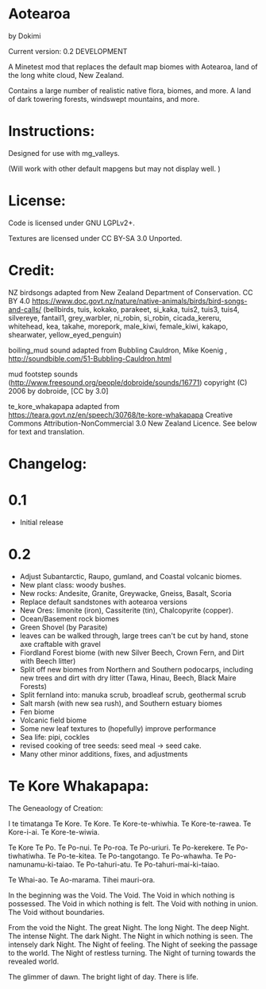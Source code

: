 # Aotearoa
by Dokimi

Current version: 0.2 DEVELOPMENT


A Minetest mod that replaces the default map biomes with Aotearoa, land of the long white cloud, New Zealand.

Contains a large number of realistic native flora, biomes, and more. A land of dark towering forests, windswept mountains, and more.


# Instructions:
Designed for use with mg_valleys.

(Will work with other default mapgens but may not display well. )


# License:

Code is licensed under GNU LGPLv2+.

Textures are licensed under CC BY-SA 3.0 Unported.

# Credit:
NZ birdsongs adapted from New Zealand Department of Conservation. CC BY 4.0
https://www.doc.govt.nz/nature/native-animals/birds/bird-songs-and-calls/
(bellbirds, tuis, kokako, parakeet, si_kaka, tuis2, tuis3, tuis4, silvereye, fantail1, grey_warbler, ni_robin, si_robin, cicada_kereru, whitehead, kea, takahe, morepork, male_kiwi, female_kiwi, kakapo, shearwater, yellow_eyed_penguin)

boiling_mud sound adapted from Bubbling Cauldron, Mike Koenig , http://soundbible.com/51-Bubbling-Cauldron.html

mud footstep sounds (http://www.freesound.org/people/dobroide/sounds/16771) copyright (C) 2006 by dobroide, [CC by 3.0]

te_kore_whakapapa adapted from https://teara.govt.nz/en/speech/30768/te-kore-whakapapa  Creative Commons Attribution-NonCommercial 3.0 New Zealand Licence. See below for text and translation.

# Changelog:

# 0.1
- Initial release

# 0.2
- Adjust Subantarctic, Raupo, gumland, and Coastal volcanic biomes.
- New plant class: woody bushes.
- New rocks: Andesite, Granite, Greywacke, Gneiss, Basalt, Scoria
- Replace default sandstones with aotearoa versions
- New Ores: limonite (iron), Cassiterite (tin), Chalcopyrite (copper).
- Ocean/Basement rock biomes
- Green Shovel (by Parasite)
- leaves can be walked through, large trees can't be cut by hand, stone axe craftable with gravel
- Fiordland Forest biome (with new Silver Beech, Crown Fern, and Dirt with Beech litter)
- Split off new biomes from Northern and Southern podocarps, including new trees and dirt with dry litter (Tawa, Hinau, Beech, Black Maire Forests)
- Split fernland into: manuka scrub, broadleaf scrub, geothermal scrub
- Salt marsh (with new sea rush), and Southern estuary biomes
- Fen biome
- Volcanic field biome
- Some new leaf textures to (hopefully) improve performance
- Sea life: pipi, cockles
- revised cooking of tree seeds: seed meal -> seed cake.
- Many other minor additions, fixes, and adjustments



# Te Kore Whakapapa:
The Geneaology of Creation:

I te timatanga Te Kore.
Te Kore.
Te Kore-te-whiwhia.
Te Kore-te-rawea.
Te Kore-i-ai.
Te Kore-te-wiwia.

Te Kore Te Po.
Te Po-nui.
Te Po-roa.
Te Po-uriuri.
Te Po-kerekere.
Te Po-tiwhatiwha.
Te Po-te-kitea.
Te Po-tangotango.
Te Po-whawha.
Te Po-namunamu-ki-taiao.
Te Po-tahuri-atu.
Te Po-tahuri-mai-ki-taiao.

Te Whai-ao.
Te Ao-marama.
Tihei mauri-ora.


In the beginning was the Void.
The Void.
The Void in which nothing is possessed.
The Void in which nothing is felt.
The Void with nothing in union.
The Void without boundaries.

From the void the Night.
The great Night.
The long Night.
The deep Night.
The intense Night.
The dark Night.
The Night in which nothing is seen.
The intensely dark Night.
The Night of feeling.
The Night of seeking the passage to the world.
The Night of restless turning.
The Night of turning towards the revealed world.

The glimmer of dawn.
The bright light of day.
There is life.




